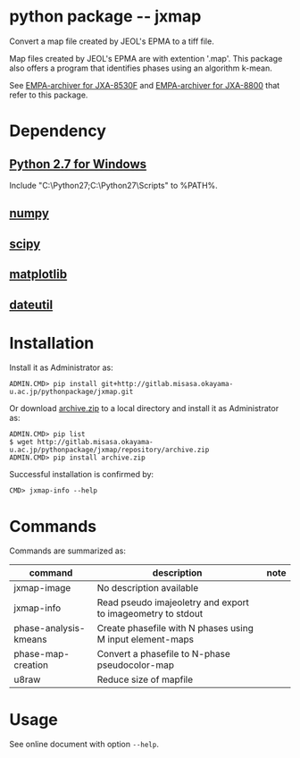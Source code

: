 # python package -- jxmap

Convert a map file created by JEOL's EPMA to a tiff file.

Map files created by JEOL's EPMA are with extention '.map'.  This package also offers
a program that identifies phases using an algorithm k-mean.

See
[EMPA-archiver for JXA-8530F](http://gitlab.misasa.okayama-u.ac.jp/rails/epma_archiver)
and
[EMPA-archiver for JXA-8800](http://gitlab.misasa.okayama-u.ac.jp/rails/jxa)
that refer to this package.

# Dependency

## [Python 2.7 for Windows](https://www.python.org/downloads/windows/)

Include "C:\Python27\;C:\Python27\Scripts\" to %PATH%.

## [numpy](http://sourceforge.net/projects/numpy/files/NumPy/ "download and launch installer")

## [scipy](http://sourceforge.net/projects/scipy/ "download and launch installer")

## [matplotlib](http://matplotlib.org/ "download and launch installer")

## [dateutil](http://www.misasa.okayama-u.ac.jp "CMD> pip install python-dateutil")


# Installation

Install it as Administrator as:

    ADMIN.CMD> pip install git+http://gitlab.misasa.okayama-u.ac.jp/pythonpackage/jxmap.git

Or download [archive.zip](http://gitlab.misasa.okayama-u.ac.jp/pythonpackage/jxmap/repository/archive.zip) to a local directory and install it as Administrator as:

    ADMIN.CMD> pip list
    $ wget http://gitlab.misasa.okayama-u.ac.jp/pythonpackage/jxmap/repository/archive.zip
    ADMIN.CMD> pip install archive.zip

Successful installation is confirmed by:

    CMD> jxmap-info --help

# Commands

Commands are summarized as:

| command               | description                                                 | note |
| --------------------- | ----------------------------------------------------------- | ---- |
| jxmap-image           | No description available                                    |      |
| jxmap-info            | Read pseudo imajeoletry and export to imageometry to stdout |      |
| phase-analysis-kmeans | Create phasefile with N phases using M input element-maps   |      |
| phase-map-creation    | Convert a phasefile to N-phase pseudocolor-map              |      |
| u8raw                 | Reduce size of mapfile                                      |      |


# Usage

See online document with option `--help`.

